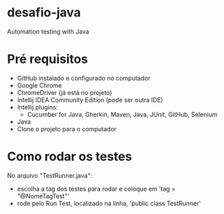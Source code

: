 # desafio-java
Automation testing with Java
# Pré requisitos
- GitHub instalado e configurado no computador
- Google Chrome
- ChromeDriver (já está no projeto)
- Intellij IDEA Community Edition (pode ser outra IDE)
- Intellij plugins:
  + Cucumber for Java, Gherkin, Maven, Java, JUnit, GitHub, Selenium
- Java
- Clone o projeto para o computador
# Como rodar os testes
No arquivo "TestRunner.java":
- escolha a tag dos testes para rodar e coloque em 'tag = "@NomeTagTest"'
- rode pelo Run Test, localizado na linha, 'public class TestRunner'
#
